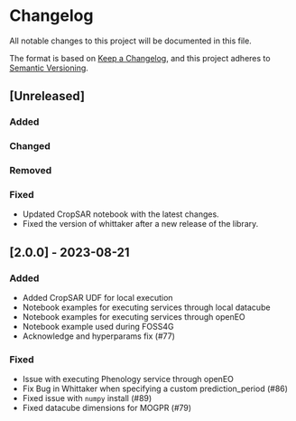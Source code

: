 # Changelog

All notable changes to this project will be documented in this file.

The format is based on [Keep a Changelog](https://keepachangelog.com/en/1.0.0/),
and this project adheres to [Semantic Versioning](https://semver.org/spec/v2.0.0.html).

## [Unreleased]

### Added

### Changed

### Removed

### Fixed

* Updated CropSAR notebook with the latest changes.
* Fixed the version of whittaker after a new release of the library.

## [2.0.0] - 2023-08-21

### Added

* Added CropSAR UDF for local execution
* Notebook examples for executing services through local datacube
* Notebook examples for executing services through openEO
* Notebook example used during FOSS4G
* Acknowledge and hyperparams fix (#77)

### Fixed

* Issue with executing Phenology service through openEO
* Fix Bug in Whittaker when specifying a custom prediction_period (#86)
* Fixed issue with `numpy` install (#89)
* Fixed datacube dimensions for MOGPR (#79)
